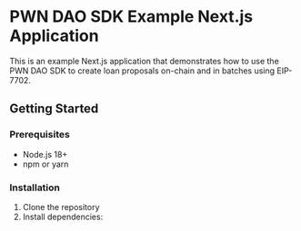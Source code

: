 # PWN DAO SDK Example Next.js Application

This is an example Next.js application that demonstrates how to use the PWN DAO SDK to create loan proposals on-chain and in batches using EIP-7702.

## Getting Started

### Prerequisites

- Node.js 18+
- npm or yarn

### Installation

1. Clone the repository
2. Install dependencies: